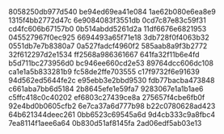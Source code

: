 8058250db977d540
be94ed69ea41e084
1ae62b080e6ea8e9
1315f4bb2772d47c
6e9084083f3551db
0cd7c87e83c59f31
cd4fc606b67157b0
0b514abdd5261d2a
11df6676e6821953
045527967f0ec925
6694493a65f71e18
3db728f0f4063b32
0551db7e7b8380a7
0a527fadcf4960f2
585aab8a9f3b2772
32f612297d2e1534
ff2568a986361667
641fa32f11b6e4fd
b5d711bc273956d0
bc946ee660cd2e53
89764dcc606dc108
ca1e1a5b833281b9
fc58de2ffe703555
c17f9732f6e91639
94d562ed5644fe2c
e95ebb3e2bbd9530
fdb77bacba473848
c661aba7bb6d5184
2b8645efe1e59fa7
9283067e1a1b1ae6
c5ffc418c0c40202
ef6803c27439ce8a
275657f4cbe6fb0f
92e4bd0b0605cfb2
6e7ca37a6d777b98
b22c0780628ad423
64b621344deec261
0bb6523c69545a6d
9d4cb333c9a8fbc4
7ea8114f1aee6a64
0b830d51af8145fa
2ad06edf5ab03e13
